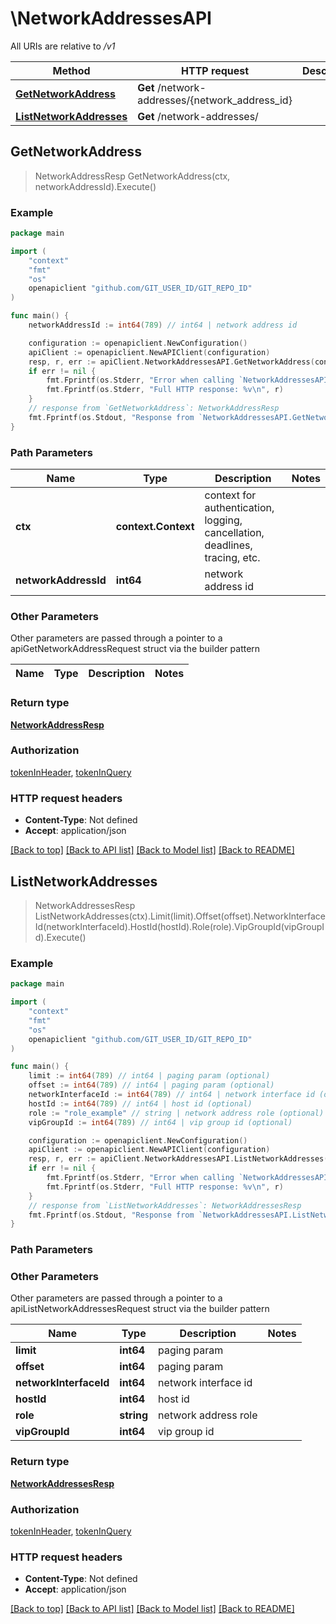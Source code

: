 # \NetworkAddressesAPI

All URIs are relative to */v1*

Method | HTTP request | Description
------------- | ------------- | -------------
[**GetNetworkAddress**](NetworkAddressesAPI.md#GetNetworkAddress) | **Get** /network-addresses/{network_address_id} | 
[**ListNetworkAddresses**](NetworkAddressesAPI.md#ListNetworkAddresses) | **Get** /network-addresses/ | 



## GetNetworkAddress

> NetworkAddressResp GetNetworkAddress(ctx, networkAddressId).Execute()





### Example

```go
package main

import (
	"context"
	"fmt"
	"os"
	openapiclient "github.com/GIT_USER_ID/GIT_REPO_ID"
)

func main() {
	networkAddressId := int64(789) // int64 | network address id

	configuration := openapiclient.NewConfiguration()
	apiClient := openapiclient.NewAPIClient(configuration)
	resp, r, err := apiClient.NetworkAddressesAPI.GetNetworkAddress(context.Background(), networkAddressId).Execute()
	if err != nil {
		fmt.Fprintf(os.Stderr, "Error when calling `NetworkAddressesAPI.GetNetworkAddress``: %v\n", err)
		fmt.Fprintf(os.Stderr, "Full HTTP response: %v\n", r)
	}
	// response from `GetNetworkAddress`: NetworkAddressResp
	fmt.Fprintf(os.Stdout, "Response from `NetworkAddressesAPI.GetNetworkAddress`: %v\n", resp)
}
```

### Path Parameters


Name | Type | Description  | Notes
------------- | ------------- | ------------- | -------------
**ctx** | **context.Context** | context for authentication, logging, cancellation, deadlines, tracing, etc.
**networkAddressId** | **int64** | network address id | 

### Other Parameters

Other parameters are passed through a pointer to a apiGetNetworkAddressRequest struct via the builder pattern


Name | Type | Description  | Notes
------------- | ------------- | ------------- | -------------


### Return type

[**NetworkAddressResp**](NetworkAddressResp.md)

### Authorization

[tokenInHeader](../README.md#tokenInHeader), [tokenInQuery](../README.md#tokenInQuery)

### HTTP request headers

- **Content-Type**: Not defined
- **Accept**: application/json

[[Back to top]](#) [[Back to API list]](../README.md#documentation-for-api-endpoints)
[[Back to Model list]](../README.md#documentation-for-models)
[[Back to README]](../README.md)


## ListNetworkAddresses

> NetworkAddressesResp ListNetworkAddresses(ctx).Limit(limit).Offset(offset).NetworkInterfaceId(networkInterfaceId).HostId(hostId).Role(role).VipGroupId(vipGroupId).Execute()





### Example

```go
package main

import (
	"context"
	"fmt"
	"os"
	openapiclient "github.com/GIT_USER_ID/GIT_REPO_ID"
)

func main() {
	limit := int64(789) // int64 | paging param (optional)
	offset := int64(789) // int64 | paging param (optional)
	networkInterfaceId := int64(789) // int64 | network interface id (optional)
	hostId := int64(789) // int64 | host id (optional)
	role := "role_example" // string | network address role (optional)
	vipGroupId := int64(789) // int64 | vip group id (optional)

	configuration := openapiclient.NewConfiguration()
	apiClient := openapiclient.NewAPIClient(configuration)
	resp, r, err := apiClient.NetworkAddressesAPI.ListNetworkAddresses(context.Background()).Limit(limit).Offset(offset).NetworkInterfaceId(networkInterfaceId).HostId(hostId).Role(role).VipGroupId(vipGroupId).Execute()
	if err != nil {
		fmt.Fprintf(os.Stderr, "Error when calling `NetworkAddressesAPI.ListNetworkAddresses``: %v\n", err)
		fmt.Fprintf(os.Stderr, "Full HTTP response: %v\n", r)
	}
	// response from `ListNetworkAddresses`: NetworkAddressesResp
	fmt.Fprintf(os.Stdout, "Response from `NetworkAddressesAPI.ListNetworkAddresses`: %v\n", resp)
}
```

### Path Parameters



### Other Parameters

Other parameters are passed through a pointer to a apiListNetworkAddressesRequest struct via the builder pattern


Name | Type | Description  | Notes
------------- | ------------- | ------------- | -------------
 **limit** | **int64** | paging param | 
 **offset** | **int64** | paging param | 
 **networkInterfaceId** | **int64** | network interface id | 
 **hostId** | **int64** | host id | 
 **role** | **string** | network address role | 
 **vipGroupId** | **int64** | vip group id | 

### Return type

[**NetworkAddressesResp**](NetworkAddressesResp.md)

### Authorization

[tokenInHeader](../README.md#tokenInHeader), [tokenInQuery](../README.md#tokenInQuery)

### HTTP request headers

- **Content-Type**: Not defined
- **Accept**: application/json

[[Back to top]](#) [[Back to API list]](../README.md#documentation-for-api-endpoints)
[[Back to Model list]](../README.md#documentation-for-models)
[[Back to README]](../README.md)

